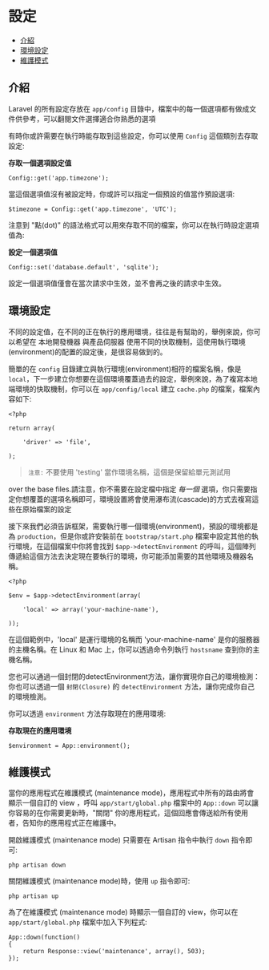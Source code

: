 # 設定

- [介紹](#introduction)
- [環境設定](#environment-configuration)
- [維護模式](#maintenance-mode)

<a name="introduction"></a>
## 介紹

Laravel 的所有設定存放在 `app/config` 目錄中，檔案中的每一個選項都有做成文件供參考，可以翻閱文件選擇適合你熟悉的選項

有時你或許需要在執行時能存取到這些設定，你可以使用 `Config` 這個類別去存取設定:

**存取一個選項設定值**

	Config::get('app.timezone');

當這個選項值沒有被設定時，你或許可以指定一個預設的值當作預設選項:

	$timezone = Config::get('app.timezone', 'UTC');

注意到 "點(dot)" 的語法格式可以用來存取不同的檔案，你可以在執行時設定選項值為:

**設定一個選項值**

	Config::set('database.default', 'sqlite');

設定一個選項值僅會在當次請求中生效，並不會再之後的請求中生效。

<a name="environment-configuration"></a>
## 環境設定

不同的設定值，在不同的正在執行的應用環境，往往是有幫助的，舉例來說，你可以希望在 本地開發機器 與產品伺服器 使用不同的快取機制，這使用執行環境(environment)的配置的設定後，是很容易做到的。

簡單的在 `config` 目錄建立與執行環境(environment)相符的檔案名稱，像是 `local`，下一步建立你想要在這個環境覆蓋過去的設定，舉例來說，為了複寫本地端環境的快取機制，你可以在 `app/config/local` 建立 `cache.php` 的檔案，檔案內容如下:

	<?php

	return array(

		'driver' => 'file',

	);

> `注意:` 不要使用 'testing' 當作環境名稱，這個是保留給單元測試用

over the base files.請注意，你不需要在設定檔中指定 _每一個_ 選項，你只需要指定你想覆蓋的選項名稱即可，環境設置將會使用瀑布流(cascade)的方式去複寫這些在原始檔案的設定

接下來我們必須告訴框架，需要執行哪一個環境(environment)，預設的環境都是為 `production`，但是你或許安裝前在 `bootstrap/start.php` 檔案中設定其他的執行環境，在這個檔案中你將會找到 `$app->detectEnvironment` 的呼叫，這個陣列傳遞給這個方法去決定現在要執行的環境，你可能添加需要的其他環境及機器名稱。

    <?php

    $env = $app->detectEnvironment(array(

        'local' => array('your-machine-name'),

    ));

在這個範例中，'local' 是運行環境的名稱而 'your-machine-name' 是你的服務器的主機名稱。在 Linux 和 Mac 上，你可以透過命令列執行 `hostsname` 查到你的主機名稱。

您也可以通過一個封閉的detectEnvironment方法，讓你實現你自己的環境檢測： 你也可以透過一個 `封閉(Closure)` 的 `detectEnvironment` 方法，讓你完成你自己的環境檢測。

你可以透過 `environment` 方法存取現在的應用環境:

**存取現在的應用環境**

	$environment = App::environment();

<a name="maintenance-mode"></a>
## 維護模式

當你的應用程式在維護模式 (maintenance mode)，應用程式中所有的路由將會顯示一個自訂的 view ，呼叫 `app/start/global.php` 檔案中的 `App::down` 可以讓你容易的在你需要更新時，"關閉" 你的應用程式，這個回應會傳送給所有使用者，告知你的應用程式正在維護中。

開啟維護模式 (maintenance mode) 只需要在 Artisan 指令中執行 `down` 指令即可:

	php artisan down

關閉維護模式 (maintenance mode)時，使用 `up` 指令即可:

	php artisan up

為了在維護模式 (maintenance mode) 時顯示一個自訂的 view，你可以在 `app/start/global.php` 檔案中加入下列程式:

	App::down(function()
	{
		return Response::view('maintenance', array(), 503);
	});
